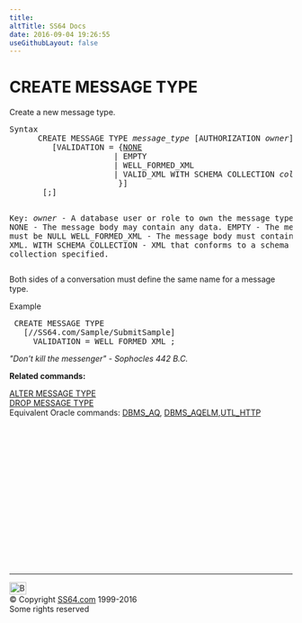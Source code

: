 ```yaml
---
title:
altTitle: SS64 Docs
date: 2016-09-04 19:26:55
useGithubLayout: false
---
```

<!-- #BeginLibraryItem "/Library/head_sql.lbi" --><!-- #EndLibraryItem --><h1>CREATE MESSAGE TYPE</h1>
<p>Create a new message type.</p>
<pre>Syntax
      CREATE MESSAGE TYPE <i>message_type</i> [AUTHORIZATION <i>owner</i>]
         [VALIDATION = {<u>NONE</u>
                      | EMPTY 
                      | WELL_FORMED_XML
                      | VALID_XML WITH SCHEMA COLLECTION <i>collection
</i>                       }]
       [;]

Key:
   <i>owner</i> - A database user or role to own the message type.
   NONE  - The message body may contain any data.
   EMPTY - The message body must be NULL
   WELL_FORMED_XML - The message body must contain well-formed XML.
   WITH SCHEMA COLLECTION - XML that conforms to a schema in the collection specified.
</pre> 
<p>  Both sides of a conversation must define the same name for a message type. </p>
<p>Example</p>
<pre> CREATE MESSAGE TYPE<br>   [//SS64.com/Sample/SubmitSample]<br>     VALIDATION = WELL_FORMED_XML ;   </pre>
<p class="quote"><i>"Don't kill the messenger" - Sophocles 442 B.C.</i></p>
<p><b>Related commands:</b></p>
<p>  <a href="messagetype_a.html">ALTER MESSAGE TYPE</a><br>
  <a href="messagetype_d.html">DROP MESSAGE TYPE</a><br>
Equivalent Oracle commands:  <a href="../orap/DBMS_AQ.html">DBMS_AQ</a>,  <a href="../orap/DBMS_AQELM.html">DBMS_AQELM</a>,<a href="../orap/UTL_HTTP.html">UTL_HTTP</a></p><!-- #BeginLibraryItem "/Library/foot_sql.lbi" --><p>
<!-- ss64-sql -->
<ins class="adsbygoogle" style="display:inline-block;width:300px;height:250px" data-ad-client="ca-pub-6140977852749469" data-ad-slot="6953563613"></ins>
<script>
(adsbygoogle = window.adsbygoogle || []).push({});
</script></p>
<hr>
<div id="bl" class="footer"><a href="messagetype_c.html#"><img src="../images/top.png" width="30" height="22" alt="Back to the Top"></a></div>
<div id="br" class="footer, tagline">© Copyright <a href="../index.html">SS64.com</a> 1999-2016<br>
Some rights reserved</div><!-- #EndLibraryItem -->

